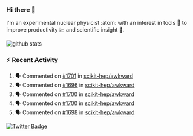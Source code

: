 ### Hi there 👋 

I'm an experimental nuclear physicist :atom: with an interest in tools :wrench: to improve productivity :chart_with_upwards_trend: and scientific insight :telescope:.

![github stats](https://github-readme-stats.vercel.app/api?username=agoose77&show_icons=true&hide_rank=true&hide_title=true&bg_color=30,e76445,904e95&text_color=efe3ec&icon_color=efe3ec)
<!--
**agoose77/agoose77** is a ✨ _special_ ✨ repository because its `README.md` (this file) appears on your GitHub profile.

Here are some ideas to get you started:

- 🔭 I’m currently working on ...
- 🌱 I’m currently learning ...
- 👯 I’m looking to collaborate on ...
- 🤔 I’m looking for help with ...
- 💬 Ask me about ...
- 📫 How to reach me: ...
- 😄 Pronouns: ...
- ⚡ Fun fact: ...
-->

### :zap: Recent Activity
<!--START_SECTION:activity-->
1. 🗣 Commented on [#1701](https://github.com/scikit-hep/awkward/issues/1701) in [scikit-hep/awkward](https://github.com/scikit-hep/awkward)
2. 🗣 Commented on [#1696](https://github.com/scikit-hep/awkward/issues/1696) in [scikit-hep/awkward](https://github.com/scikit-hep/awkward)
3. 🗣 Commented on [#1700](https://github.com/scikit-hep/awkward/issues/1700) in [scikit-hep/awkward](https://github.com/scikit-hep/awkward)
4. 🗣 Commented on [#1700](https://github.com/scikit-hep/awkward/issues/1700) in [scikit-hep/awkward](https://github.com/scikit-hep/awkward)
5. 🗣 Commented on [#1698](https://github.com/scikit-hep/awkward/issues/1698) in [scikit-hep/awkward](https://github.com/scikit-hep/awkward)
<!--END_SECTION:activity-->


[![Twitter Badge](https://img.shields.io/twitter/follow/agoose77?style=flat-square&logo=Twitter&logoColor=white&color=cornflowerblue)](https://twitter.com/agoose77)

